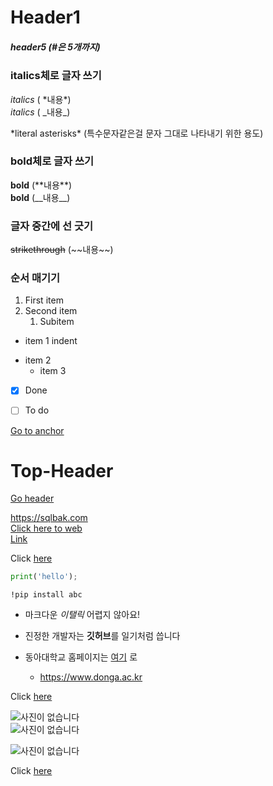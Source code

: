 # Header1 

##### header5 (\#은 5개까지)

### italics체로 글자 쓰기
*italics* ( \*내용\*) <br>
_italics_ ( \_내용\_) <br>

\*literal asterisks\*  (특수문자같은걸 문자 그대로 나타내기 위한 용도) <br>

### bold체로 글자 쓰기
**bold** (\*\*내용\*\*) <br>
__bold__ (\_\_내용\_\_) <br>

### 글자 중간에 선 긋기
~~strikethrough~~ (\~\~내용\~\~) <br>

### 순서 매기기
1. First item
2. Second item
   1. Subitem

* item 1
   indent
- item 2
   + item 3

- [x] Done
- [ ] To do


<a id="anchor"></a>
[Go to anchor](#anchor)
# Top-Header
[Go header](#Top-Header)


https://sqlbak.com
<br>
[Click here to web](https://sqlbak.com "sqlbak 이라는 사이트") <br>
[Link](https://sqlbak.com "optional title")
<br>

Click [here][id]

[id]:http://sqlbak.com


```python
print('hello');
```
`!pip install abc`


* 마크다운 *이탤릭* 어렵지 않아요!
* 진정한 개발자는 **깃허브**를 일기처럼 씁니다


* 동아대학교 홈페이지는 [여기][id] 로
  * https://www.donga.ac.kr

[id]:https://www.donga.ac.kr

Click [here][id]

[id]:https://sqlbak.com

![사진이 없습니다](https://encrypted-tbn0.gstatic.com/images?q=tbn:ANd9GcT9aeHFWXHfDhJ_xzPneJlEsKVdu-tZ5vGo)<br>
![사진이 없습니다](https://encrypted-tbn0.gstatic.com/images?q=tbn:ANd9GcT9aeHFWXHfDhJ_xzPneJlEsKVdu-tZ5vGoow&s "개사진")<br>

![사진이 없습니다](https://encrypted-tbn0.gstatic.com/images?q=tbn:ANd9GcSsmvd0EV_XFPTZktz8dyG0AWDwnDxYzqTWFA&s "dongauniversity")


Click [here][id]


[id]:https://naver.com
